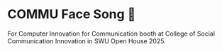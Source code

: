 # COMMU Face Song 🎵

For Computer Innovation for Communication booth at College of Social Communication Innovation in SWU Open House 2025.